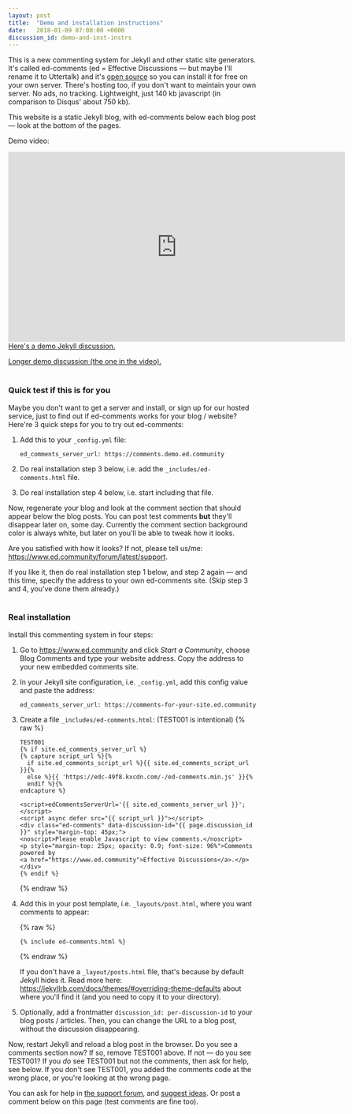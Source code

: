 ```yaml
---
layout: post
title:  "Demo and installation instructions"
date:   2018-01-09 07:00:00 +0000
discussion_id: demo-and-inst-instrs
---
```


This is a new commenting system for Jekyll and other static site generators. It's called ed-comments (ed = Effective Discussions — but maybe I'll rename it to Uttertalk) and it's [open source](https://github.com/debiki/ed-server/) so you can install it for free on your own server. There's hosting too, if you don't want to maintain your own server. No ads, no tracking. Lightweight, just 140 kb javascript (in comparison to Disqus' about 750 kb).

This website is a static Jekyll blog, with ed-comments below each blog post — look at the bottom of the pages.

Demo video:

<iframe src="https://player.vimeo.com/video/249611399" width="684" height="385" frameborder="0" webkitallowfullscreen mozallowfullscreen allowfullscreen></iframe>

<!--
<iframe src="https://player.vimeo.com/video/249611399" width="640" height="360" frameborder="0" webkitallowfullscreen mozallowfullscreen allowfullscreen></iframe>
<p><a href="https://vimeo.com/249611399">ed-emb-cmts-(3)</a> from <a href="https://vimeo.com/user78434986">Magnus Lindberg</a> on <a href="https://vimeo.com">Vimeo</a>.</p>

<iframe width="684" height="385" src="https://www.youtube.com/embed/2L0eYcsCcbE" frameborder="0" gesture="media" allow="encrypted-media" allowfullscreen></iframe>
-->

<br>
<a href="/jekyll/update/2018/01/01/like-about-jekyll.html">Here's a demo Jekyll discussion.</a>

<a href="https://www.kajmagnus.blog/new-embedded-comments">Longer demo discussion (the one in the video).</a>
<br>
<br>

### Quick test if this is for you

Maybe you don't want to get a server and install, or sign up for our hosted service,
just to find out if ed-comments works for your blog / website?
Here're 3 quick steps for you to try out ed-comments:

1. Add this to your `_config.yml` file:

   ```
   ed_comments_server_url: https://comments.demo.ed.community
   ```

2. Do real installation step 3 below, i.e. add the `_includes/ed-comments.html` file.

3. Do real installation step 4 below, i.e. start including that file.

Now, regenerate your blog and look at the comment section that should appear below the blog posts. You can post test comments **but** they'll disappear later on, some day. Currently the comment section background color is always white, but later on you'll be able to tweak how it looks.

Are you satisfied with how it looks? If not, please tell us/me: <https://www.ed.community/forum/latest/support>.

If you like it, then do real installation step 1 below, and step 2 again — and this time, specify the address to your own ed-comments site. (Skip step 3 and 4, you've done them already.)
<br>
<br>

### Real installation

Install this commenting system in four steps:

1. Go to <https://www.ed.community> and click *Start a Community*, choose Blog Comments and type your website address.
   Copy the address to your new embedded comments site.

2. In your Jekyll site configuration, i.e. `_config.yml`, add this config value and paste the address:

   ```
   ed_comments_server_url: https://comments-for-your-site.ed.community
   ```

3. Create a file `_includes/ed-comments.html`: (TEST001 is intentional)
   {% raw %}
   ```
   TEST001
   {% if site.ed_comments_server_url %}
   {% capture script_url %}{%
     if site.ed_comments_script_url %}{{ site.ed_comments_script_url }}{%
     else %}{{ 'https://edc-49f8.kxcdn.com/-/ed-comments.min.js' }}{%
     endif %}{%
   endcapture %}

   <script>edCommentsServerUrl='{{ site.ed_comments_server_url }}';</script>
   <script async defer src="{{ script_url }}"></script>
   <div class="ed-comments" data-discussion-id="{{ page.discussion_id }}" style="margin-top: 45px;">
   <noscript>Please enable Javascript to view comments.</noscript>
   <p style="margin-top: 25px; opacity: 0.9; font-size: 96%">Comments powered by
   <a href="https://www.ed.community">Effective Discussions</a>.</p>
   </div>
   {% endif %}
   ```
   {% endraw %}

4. Add this in your post template, i.e. `_layouts/post.html`, where you want comments to appear:

   {% raw %}
   ```
   {% include ed-comments.html %}
   ```
   {% endraw %}

   If you don't have a `_layout/posts.html` file, that's because by default Jekyll hides it.
   Read more here: <https://jekyllrb.com/docs/themes/#overriding-theme-defaults> about where
   you'll find it (and you need to copy it to your directory).

5. Optionally, add a frontmatter `discussion_id: per-discussion-id` to your blog posts / articles.
   Then, you can change the URL to a blog post, without the discussion disappearing.

Now, restart Jekyll and reload a blog post in the browser. Do you see a comments section now?
If so, remove TEST001 above. If not — do you see TEST001? If you *do* see TEST001 but not the comments,
then ask for help, see below. If you don't see TEST001, you added the comments code at the wrong place,
or you're looking at the wrong page.

You can ask for help in [the support forum][support-cat], and [suggest ideas][ideas-cat].
Or post a comment below on this page (test comments are fine too).

[support-cat]: https://www.ed.community/forum/latest/support
[ideas-cat]: https://www.ed.community/forum/latest/ideas
